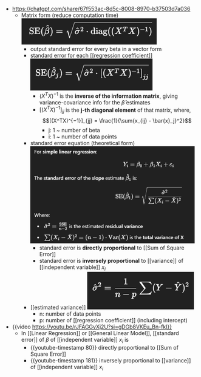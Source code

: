 - https://chatgpt.com/share/67f553ac-8d5c-8008-8970-b37503d7a036
	- Matrix form (reduce computation time)
	  ![image.png](../assets/image_1744133694276_0.png)
		- output standard error for every beta in a vector form
		- standard error for each [[regression coefficient]]
		  ![image.png](../assets/image_1744134057461_0.png)
			- $(X^TX)^{−1}$ is the **inverse of the information matrix**, giving variance-covariance info for the $\hat{\beta}$ estimates
			- $[(X^TX)^{−1}]_{jj}$ is the **j-th diagonal element** of that matrix, where, $$[(X^TX)^{−1}]_{jj} = \frac{1}{\sum{x_{ij} - \bar{x}_j}^2}$$
				- j: 1 ~ number of beta
				- i: 1 ~ number of data points
		- standard error equation (theoretical form)
		  ![image.png](../assets/image_1744135058097_0.png)
			- standard error is **directly proportional** to [[Sum of Square Error]]
			- standard error is **inversely proportional** to [[variance]] of [[independent variable]] $x_i$
		- [[estimated variance]]
		  ![image.png](../assets/image_1744133737190_0.png)
			- n: number of data points
			- p: number of [[regression coefficient]] (including intercept)
- {{video https://youtu.be/rJFAGGvXj2U?si=gDGb8VKEu_Bn-fkI}}
	- In [[Linear Regression]] or [[General Linear Model]],  [[standard error]] of $\beta$ of [[independent variable]] $x_i$ is
		- {{youtube-timestamp 80}} directly proportional to [[Sum of Square Error]]
		- {{youtube-timestamp 181}} inversely proportional to [[variance]] of [[independent variable]] $x_i$